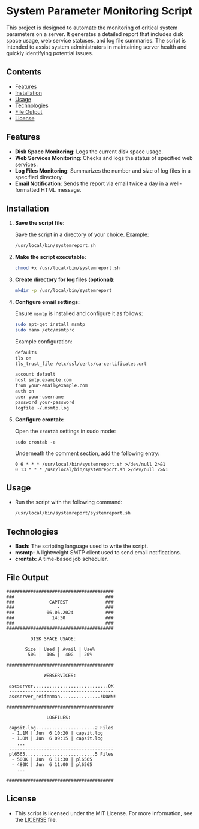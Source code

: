 # System Parameter Monitoring Script

This project is designed to automate the monitoring of critical system parameters on a server. It generates a detailed report that includes disk space usage, web service statuses, and log file summaries. The script is intended to assist system administrators in maintaining server health and quickly identifying potential issues.

## Contents

- [Features](#features)
- [Installation](#installation)
- [Usage](#usage)
- [Technologies](#technologies)
- [File Output](#file-output)
- [License](#license)

## Features

- **Disk Space Monitoring**: Logs the current disk space usage.
- **Web Services Monitoring**: Checks and logs the status of specified web services.
- **Log Files Monitoring**: Summarizes the number and size of log files in a specified directory.
- **Email Notification**: Sends the report via email twice a day in a well-formatted HTML message.

## Installation

1. **Save the script file:**

   Save the script in a directory of your choice. Example:
   ```bash
   /usr/local/bin/systemreport.sh
   ```

2. **Make the script executable:**
   ```bash
   chmod +x /usr/local/bin/systemreport.sh
   ```

3. **Create directory for log files (optional):**
   ```bash
   mkdir -p /usr/local/bin/systemreport
   ```

4. **Configure email settings:**

   Ensure `msmtp` is installed and configure it as follows:
   ```bash
   sudo apt-get install msmtp
   sudo nano /etc/msmtprc
   ```
   Example configuration:
   ```bash
   defaults
   tls on
   tls_trust_file /etc/ssl/certs/ca-certificates.crt

   account default
   host smtp.example.com
   from your-email@example.com
   auth on
   user your-username
   password your-password
   logfile ~/.msmtp.log
   ```
5. **Configure crontab:**

    Open the `crontab` settings in sudo mode:
    ```shell
    sudo crontab -e
    ```

    Underneath the comment section, add the following entry:
    ```shell
    0 6 * * * /usr/local/bin/systemreport.sh >/dev/null 2>&1
    0 13 * * * /usr/local/bin/systemreport.sh >/dev/null 2>&1
    ```

## Usage

- Run the script with the following command:

   ```bash
   /usr/local/bin/systemreport/systemreport.sh
   ```

## Technologies
- **Bash:** The scripting language used to write the script.
- **msmtp:** A lightweight SMTP client used to send email notifications.
- **crontab:** A time-based job scheduler.

## File Output

```
########################################
###                                  ###
###             CAPTEST              ###
###                -                 ###
###            06.06.2024            ###
###              14:30               ###
###                                  ###
########################################

         DISK SPACE USAGE:

       Size | Used | Avail | Use%
        50G |  10G |  40G  | 20%

########################################

              WEBSERVICES:

 ascserver............................OK
 ---------------------------------------
 ascserver_reifenman...............!DOWN!

########################################

               LOGFILES:

 capsit.log......................2 Files
  - 1.1M | Jun  6 10:20 | capsit.log
  - 1.0M | Jun  6 09:15 | capsit.log
    ...
 ---------------------------------------
 pl6565..........................5 Files
  - 500K | Jun  6 11:30 | pl6565
  - 480K | Jun  6 11:00 | pl6565
    ...

########################################
```

## License

- This script is licensed under the MIT License. For more information, see the [LICENSE](./LICENSE) file.
